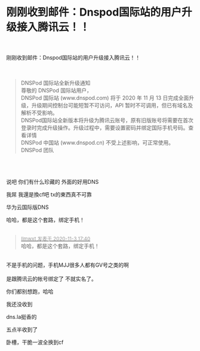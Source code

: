 # 刚刚收到邮件：Dnspod国际站的用户升级接入腾讯云！！


<br />
<br />
刚刚收到邮件：Dnspod国际站的用户升级接入腾讯云！！<br />
<br />
<br /><div class="quote"><blockquote>DNSPod 国际站全新升级通知<br />
尊敬的 DNSPod 国际站用户，<br />
DNSPod 国际站 (www.dnspod.com) 将于 2020 年 11 月 13 日完成全面升级，升级期间控制台可能短暂不可访问，API 暂时不可调用，但已有域名及解析不受影响。<br />
DNSPod国际站全新版本将升级为腾讯云账号，原有旧版账号将需要在首次登录时完成升级操作。升级过程中，需要设置密码并绑定国际手机号码。查看详情<br />
DNSPod 中国站 (www.dnspod.cn) 不受上述影响，可正常使用。<br />
DNSPod 团队</blockquote></div><br />
<br />
<br />
说吧 你们有什么珍藏的 外面的好用DNS

我屌 我還是換cf吧 tx的東西真不可靠

华为云国际版DNS<img src="static/image/smiley/default/lol.gif" smilieid="12" border="0" alt="" />

哈哈，都是这个套路，绑定手机！<br />
<br />
<img src="static/image/smiley/default/sad.gif" smilieid="2" border="0" alt="" /><img src="static/image/smiley/default/sad.gif" smilieid="2" border="0" alt="" /><img src="static/image/smiley/default/sad.gif" smilieid="2" border="0" alt="" />

<div class="quote"><blockquote><font size="2"><a href="https://www.hostloc.com/forum.php?mod=redirect&amp;goto=findpost&amp;pid=9396935&amp;ptid=761915" target="_blank"><font color="#999999">llmwxt 发表于 2020-11-3 17:40</font></a></font><br />
哈哈，都是这个套路，绑定手机！</blockquote></div><br />
不是手机的问题，手机MJJ很多人都有GV号之类的啊<br />
<br />
是跟腾讯云的帐号绑定了 不就实名了。

你们都别想跑，哈哈<img src="static/image/smiley/default/lol.gif" smilieid="12" border="0" alt="" />

我还没收到<img src="static/image/smiley/default/lol.gif" smilieid="12" border="0" alt="" />

dns.la挺香的<img src="static/image/smiley/default/lol.gif" smilieid="12" border="0" alt="" />

五点半收到了

卧槽，干脆一波全换到cf<img src="static/image/smiley/default/lol.gif" smilieid="12" border="0" alt="" /><br />

